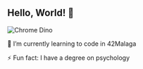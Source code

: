 ## Hello, World! 👋


![Chrome Dino](https://mir-s3-cdn-cf.behance.net/project_modules/max_1200/4ff07986208593.5d9a654e92f36.gif)

🌱 I’m currently learning to code in 42Malaga

 ⚡ Fun fact: I have a degree on psychology

